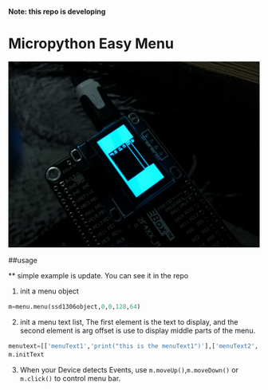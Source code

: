 **Note: this repo is developing**

# Micropython Easy Menu

![view](Doc/profilephoto.png)

##usage

** simple example is update. You can see it in the repo

1. init a menu object
```python
m=menu.menu(ssd1306object,0,0,128,64)
```
2. init a menu text list, The first element is the text to display, and the second element is arg offset is use to display middle parts of the menu.
```python
menutext=[['menuText1','print("this is the menuText1")'],['menuText2','print("this is the menuText2")']]
m.initText
```
3. When your Device detects  Events, use `m.moveUp()`,`m.moveDown()` or `m.click()` to control menu bar.
